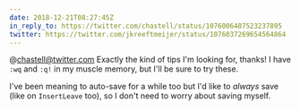 ```yaml
---
date: 2018-12-21T08:27:45Z
in_reply_to: https://twitter.com/chastell/status/1076006487523237895
twitter: https://twitter.com/jkreeftmeijer/status/1076037269654564864
---
```

@chastell@twitter.com Exactly the kind of tips I'm looking for, thanks! I have `:wq` and `:q!` in my muscle memory, but I'll be sure to try these.

I've been meaning to auto-save for a while too but I'd like to *always* save (like on `InsertLeave` too), so I don't need to worry about saving myself.

